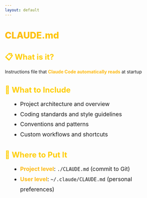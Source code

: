 ```yaml
---
layout: default
---
```


# CLAUDE.md

<div class="flex flex-col gap-10 mt-10">

<div v-click>

## 📋 What is it?
Instructions file that **Claude Code automatically reads** at startup

</div>

<div v-click>

## 🎯 What to Include
- Project architecture and overview
- Coding standards and style guidelines
- Conventions and patterns
- Custom workflows and shortcuts

</div>

<div v-click>

## 📍 Where to Put It
- **Project level**: `./CLAUDE.md` (commit to Git)
- **User level**: `~/.claude/CLAUDE.md` (personal preferences)

</div>

</div>

<style>
h1 {
  background: linear-gradient(135deg, #FDB913 0%, #FFCD00 50%, #F7A600 100%);
  -webkit-background-clip: text;
  -webkit-text-fill-color: transparent;
  background-clip: text;
  font-weight: 800;
}

h2 {
  color: #FFCD00;
  font-size: 1.5rem;
  margin-bottom: 0.75rem;
}

.slidev-layout {
  background: linear-gradient(135deg, #1a1a1a 0%, #2d2d2d 100%);
  color: #ffffff;
}

li {
  font-size: 1.1rem;
  line-height: 1.8;
  margin-left: 1.5rem;
}

strong {
  color: #FDB913;
}
</style>
